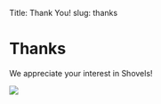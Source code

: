Title: Thank You!
slug: thanks

<div class="mt-24 pb-24 bg-white">
  <div class="container px-3 mx-auto flex flex-wrap flex-col md:flex-row items-center">
    <!--Left Col-->
    <div class="flex flex-col w-full md:w-2/5 justify-center items-start text-center md:text-left text-slate-700 lg:pr-5">
      <p class="uppercase tracking-loose w-full"></p>
      <h1 class="my-4 text-5xl font-bold leading-tight">
        Thanks
      </h1>
      <p class="leading-normal text-2xl mb-8">
      We appreciate your interest in Shovels! 
      </p>
    </div>
    <!--Right Col-->
    <div class="w-full md:w-3/5 py-6 text-center">
      <img class="w-full md:w-4/5 z-50" src="/theme/images/hero.png" />
    </div>
  </div>
</div>